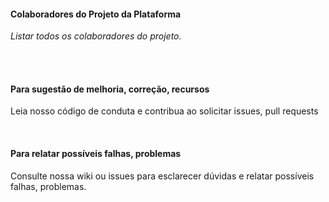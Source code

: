 #### Colaboradores do Projeto da Plataforma
*Listar todos os colaboradores do projeto.* 

<br>
<br>

#### Para sugestão de melhoria, correção, recursos
Leia nosso código de conduta e contribua ao solicitar issues, pull requests

<br>

#### Para relatar possíveis falhas, problemas
Consulte nossa wiki ou issues para esclarecer dúvidas e relatar possíveis falhas, problemas.

<br>
<br>